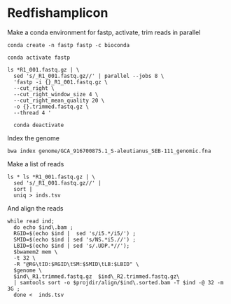 # Redfishamplicon

Make a conda environment for fastp, activate, trim reads in parallel

```
conda create -n fastp fastp -c bioconda

conda activate fastp

ls *R1_001.fastq.gz | \
  sed 's/_R1_001.fastq.gz//' | parallel --jobs 8 \
  'fastp -i {}_R1_001.fastq.gz \
  --cut_right \
  --cut_right_window_size 4 \
  --cut_right_mean_quality 20 \
  -o {}.trimmed.fastq.gz \
  --thread 4 '
  
  conda deactivate
  ```

Index the genome

```
bwa index genome/GCA_916700875.1_S-aleutianus_SEB-111_genomic.fna
```

Make a list of reads

```
ls * ls *R1_001.fastq.gz | \
  sed 's/_R1_001.fastq.gz//' | 
  sort |
  uniq > inds.tsv
```

And align the reads

```
while read ind;
  do echo $ind\.bam ;
  RGID=$(echo $ind |  sed 's/i5.*/i5/') ;
  SMID=$(echo $ind | sed 's/NS.*i5.//') ;
  LBID=$(echo $ind | sed 's/.UDP.*//');
  $bwamem2 mem \
  -t 32 \
  -R "@RG\tID:$RGID\tSM:$SMID\tLB:$LBID" \
  $genome \
  $ind\_R1.trimmed.fastq.gz  $ind\_R2.trimmed.fastq.gz\
  | samtools sort -o $projdir/align/$ind\.sorted.bam -T $ind -@ 32 -m 3G ;
  done <  inds.tsv
```
